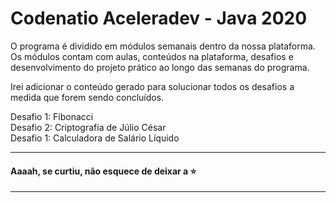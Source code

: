 # Codenatio Aceleradev - Java 2020

O programa é dividido em módulos semanais dentro da nossa plataforma. Os módulos contam com aulas, conteúdos na plataforma, desafios e desenvolvimento do projeto prático ao longo das semanas do programa.

Irei adicionar o conteúdo gerado para solucionar todos os desafios a medida que forem sendo concluídos.

Desafio 1: Fibonacci <br />
Desafio 2: Criptografia de Júlio César <br />
Desafio 1: Calculadora de Salário Líquido <br />

---

#### Aaaah, se curtiu, não esquece de deixar a :star:

---
